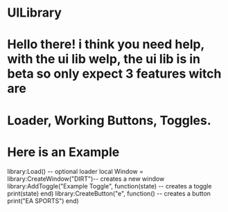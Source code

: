 # UILibrary
# Hello there! i think you need help, with the ui lib welp, the ui lib is in beta so only expect 3 features witch are
# Loader, Working Buttons, Toggles.
# Here is an Example
   library:Load() -- optional loader
 local Window = library:CreateWindow("DIRT")-- creates a new window
 library:AddToggle("Example Toggle", function(state) -- creates a toggle
   print(state)
end)
 library:CreateButton("e", function() -- creates a button
   print("EA SPORTS")
 end)
